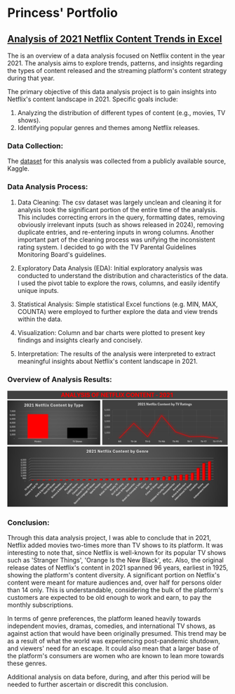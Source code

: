# Princess' Portfolio

## [Analysis of 2021 Netflix Content Trends in Excel](https://github.com/POsebi/padeniran_portfolio/blob/main/2021_neflix_content_analysis.xlsx)

The is an overview of a data analysis focused on Netflix content in the year 2021. The analysis aims to explore trends, patterns, and insights regarding the types of content released and the streaming platform's content strategy during that year.

The primary objective of this data analysis project is to gain insights into Netflix's content landscape in 2021. Specific goals include:

1. Analyzing the distribution of different types of content (e.g., movies, TV shows).
2. Identifying popular genres and themes among Netflix releases.

### Data Collection:

The [dataset](https://www.kaggle.com/datasets/rahulvyasm/netflix-movies-and-tv-shows) for this analysis was collected from a publicly available source, Kaggle.

### Data Analysis Process:

1. Data Cleaning: The csv dataset was largely unclean and cleaning it for analysis took the significant portion of the entire time of the analysis. This includes correcting errors in the query, formatting dates, removing obviously irrelevant inputs (such as shows released in 2024), removing duplicate entries, and re-entering inputs in wrong columns. Another important part of the cleaning process was unifying the inconsistent rating system. I decided to go with the TV Parental Guidelines Monitoring Board's guidelines.

2. Exploratory Data Analysis (EDA): Initial exploratory analysis was conducted to understand the distribution and characteristics of the data. I used the pivot table to explore the rows, columns, and easily identify unique inputs.

3. Statistical Analysis: Simple statistical Excel functions (e.g. MIN, MAX, COUNTA) were employed to further explore the data and view trends within the data.

4. Visualization: Column and bar charts were plotted to present key findings and insights clearly and concisely.

5. Interpretation: The results of the analysis were interpreted to extract meaningful insights about Netflix's content landscape in 2021.

### Overview of Analysis Results:

![](/neflix_image.png)

### Conclusion:
Through this data analysis project, I was able to conclude that in 2021, Netflix added movies two-times more than TV shows to its platform. It was interesting to note that, since Netflix is well-known for its popular TV shows such as 'Stranger Things', 'Orange Is the New Black', etc. Also, the original release dates of Netflix's content in 2021 spanned 96 years, earliest in 1925, showing the platform's content diversity. A significant portion on Netflix's content were meant for mature audiences and, over half for persons older than 14 only. This is understandable, considering the bulk of the platform's customers are expected to be old enough to work and earn, to pay the monthly subscriptions.

In terms of genre preferences, the platform leaned heavily towards independent movies, dramas, comedies, and international TV shows, as against action that would have been originally presumed. This trend may be as a result of what the world was experiencing post-pandemic shutdown, and viewers' need for an escape. It could also mean that a larger base of the platform's consumers are women who are known to lean more towards these genres.

Additional analysis on data before, during, and after this period will be needed to further ascertain or discredit this conclusion.
